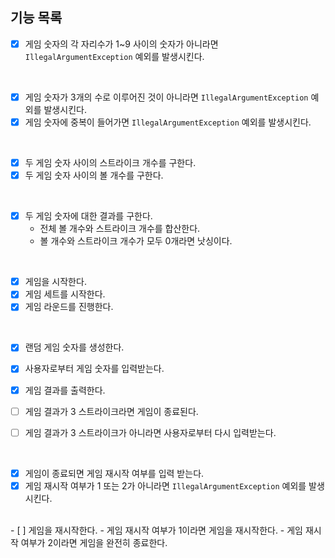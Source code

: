 ## 기능 목록
- [x] 게임 숫자의 각 자리수가 1~9 사이의 숫자가 아니라면 `IllegalArgumentException` 예외를 발생시킨다.
<br>

- [x] 게임 숫자가 3개의 수로 이루어진 것이 아니라면 `IllegalArgumentException` 예외를 발생시킨다.
- [x] 게임 숫자에 중복이 들어가면 `IllegalArgumentException` 예외를 발생시킨다.
<br>

- [x] 두 게임 숫자 사이의 스트라이크 개수를 구한다.
- [x] 두 게임 숫자 사이의 볼 개수를 구한다.
<br>

- [x] 두 게임 숫자에 대한 결과를 구한다.
    - 전체 볼 개수와 스트라이크 개수를 합산한다.
    - 볼 개수와 스트라이크 개수가 모두 0개라면 낫싱이다.
<br>

- [x] 게임을 시작한다.
- [x] 게임 세트를 시작한다.
- [x] 게임 라운드를 진행한다.
<br>

- [x] 랜덤 게임 숫자를 생성한다.
- [x] 사용자로부터 게임 숫자를 입력받는다.
  <br>

- [x] 게임 결과를 출력한다.
- [ ] 게임 결과가 3 스트라이크라면 게임이 종료된다.
- [ ] 게임 결과가 3 스트라이크가 아니라면 사용자로부터 다시 입력받는다.
<br>

- [x] 게임이 종료되면 게임 재시작 여부를 입력 받는다.
- [x] 게임 재시작 여부가 1 또는 2가 아니라면 `IllegalArgumentException` 예외를 발생시킨다.
<br>
- [ ] 게임을 재시작한다.
  - 게임 재시작 여부가 1이라면 게임을 재시작한다.
  - 게임 재시작 여부가 2이라면 게임을 완전히 종료한다.
